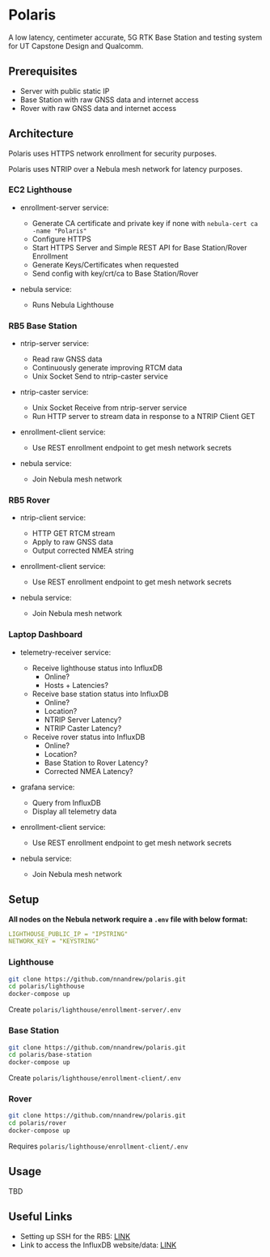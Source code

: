 # Polaris

A low latency, centimeter accurate, 5G RTK Base Station and testing system for UT Capstone Design and Qualcomm.

## Prerequisites

- Server with public static IP
- Base Station with raw GNSS data and internet access
- Rover with raw GNSS data and internet access

## Architecture

Polaris uses HTTPS network enrollment for security purposes.

Polaris uses NTRIP over a Nebula mesh network for latency purposes.

### EC2 Lighthouse

- enrollment-server service:
  - Generate CA certificate and private key if none with
  ```nebula-cert ca -name "Polaris"```
  - Configure HTTPS
  - Start HTTPS Server and Simple REST API for Base Station/Rover Enrollment
  - Generate Keys/Certificates when requested
  - Send config with key/crt/ca to Base Station/Rover

- nebula service:
  - Runs Nebula Lighthouse

### RB5 Base Station

- ntrip-server service:
  - Read raw GNSS data
  - Continuously generate improving RTCM data
  - Unix Socket Send to ntrip-caster service

- ntrip-caster service:
  - Unix Socket Receive from ntrip-server service
  - Run HTTP server to stream data in response to a NTRIP Client GET

- enrollment-client service:
  - Use REST enrollment endpoint to get mesh network secrets

- nebula service:
  - Join Nebula mesh network

### RB5 Rover

- ntrip-client service:
  - HTTP GET RTCM stream
  - Apply to raw GNSS data
  - Output corrected NMEA string

- enrollment-client service:
  - Use REST enrollment endpoint to get mesh network secrets

- nebula service:
  - Join Nebula mesh network

### Laptop Dashboard

- telemetry-receiver service:
  - Receive lighthouse status into InfluxDB
    - Online?
    - Hosts + Latencies?
  - Receive base station status into InfluxDB
    - Online?
    - Location?
    - NTRIP Server Latency?
    - NTRIP Caster Latency?
  - Receive rover status into InfluxDB
    - Online?
    - Location?
    - Base Station to Rover Latency?
    - Corrected NMEA Latency?

- grafana service:
  - Query from InfluxDB
  - Display all telemetry data

- enrollment-client service:
  - Use REST enrollment endpoint to get mesh network secrets

- nebula service:
  - Join Nebula mesh network

## Setup

**All nodes on the Nebula network require a ```.env``` file with below format:**

```yaml
LIGHTHOUSE_PUBLIC_IP = "IPSTRING"
NETWORK_KEY = "KEYSTRING"
```

### Lighthouse

```bash
git clone https://github.com/nnandrew/polaris.git
cd polaris/lighthouse
docker-compose up
```

Create ```polaris/lighthouse/enrollment-server/.env```

### Base Station

```bash
git clone https://github.com/nnandrew/polaris.git
cd polaris/base-station
docker-compose up
```

Create ```polaris/lighthouse/enrollment-client/.env```

### Rover

```bash
git clone https://github.com/nnandrew/polaris.git
cd polaris/rover
docker-compose up
```

Requires ```polaris/lighthouse/enrollment-client/.env```

## Usage

TBD

## Useful Links

- Setting up SSH for the RB5: [LINK](https://developer.ridgerun.com/wiki/index.php/Qualcomm_Robotics_RB5/Development_in_the_Board/Getting_into_the_Board/Using_SSH)
- Link to access the InfluxDB website/data: [LINK](https://us-east-1-1.aws.cloud2.influxdata.com")
